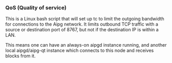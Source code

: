 ### QoS (Quality of service) ###

This is a Linux bash script that will set up tc to limit the outgoing bandwidth for connections to the Aipg network. It limits outbound TCP traffic with a source or destination port of 8767, but not if the destination IP is within a LAN.

This means one can have an always-on aipgd instance running, and another local aipgd/aipg-qt instance which connects to this node and receives blocks from it.
